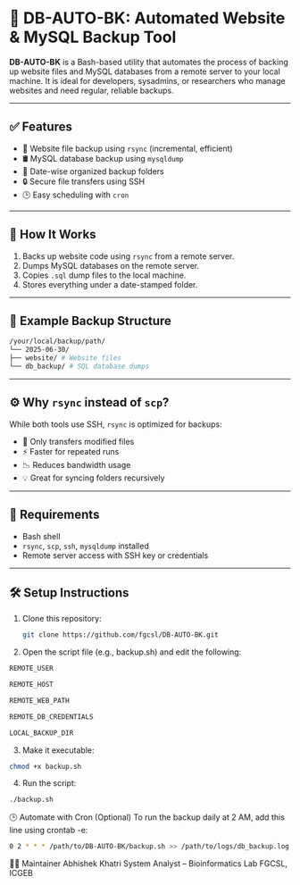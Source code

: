 
# 🔄 DB-AUTO-BK: Automated Website & MySQL Backup Tool

**DB-AUTO-BK** is a Bash-based utility that automates the process of backing up website files and MySQL databases from a remote server to your local machine. It is ideal for developers, sysadmins, or researchers who manage websites and need regular, reliable backups.

---

## ✅ Features

- 📁 Website file backup using `rsync` (incremental, efficient)
- 🛢️ MySQL database backup using `mysqldump`
- 📅 Date-wise organized backup folders
- 🔒 Secure file transfers using SSH
- 🕒 Easy scheduling with `cron`

---

## 🚀 How It Works

1. Backs up website code using `rsync` from a remote server.
2. Dumps MySQL databases on the remote server.
3. Copies `.sql` dump files to the local machine.
4. Stores everything under a date-stamped folder.

---

## 📂 Example Backup Structure
```bash
/your/local/backup/path/
└── 2025-06-30/
├── website/ # Website files
└── db_backup/ # SQL database dumps
```

---

## ⚙️ Why `rsync` instead of `scp`?

While both tools use SSH, `rsync` is optimized for backups:

- 🔁 Only transfers modified files
- ⚡ Faster for repeated runs
- 📉 Reduces bandwidth usage
- 💡 Great for syncing folders recursively

---

## 🧰 Requirements

- Bash shell
- `rsync`, `scp`, `ssh`, `mysqldump` installed
- Remote server access with SSH key or credentials

---

## 🛠️ Setup Instructions

1. Clone this repository:
   ```bash
   git clone https://github.com/fgcsl/DB-AUTO-BK.git

2. Open the script file (e.g., backup.sh) and edit the following:

```bash
REMOTE_USER

REMOTE_HOST

REMOTE_WEB_PATH

REMOTE_DB_CREDENTIALS

LOCAL_BACKUP_DIR
```
3. Make it executable:

```bash
chmod +x backup.sh
```
4. Run the script:
```bash
./backup.sh
```

🕒 Automate with Cron (Optional)
To run the backup daily at 2 AM, add this line using crontab -e:
```bash
0 2 * * * /path/to/DB-AUTO-BK/backup.sh >> /path/to/logs/db_backup.log 2>&1
```

🙋‍♂️ Maintainer
Abhishek Khatri
System Analyst – Bioinformatics Lab
FGCSL, ICGEB
